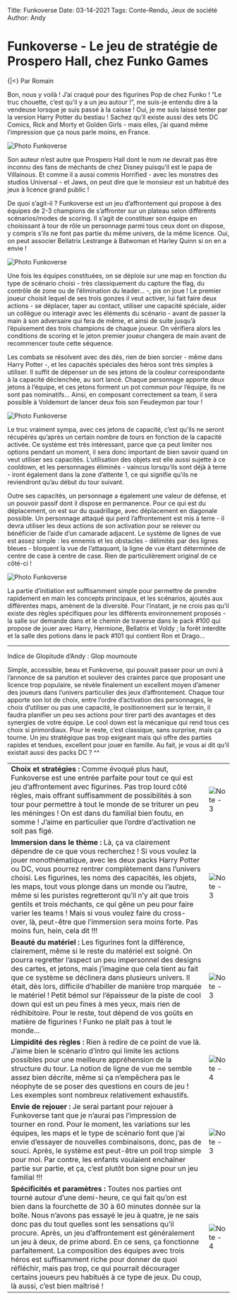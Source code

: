 Title: Funkoverse
Date: 03-14-2021
Tags: Conte-Rendu, Jeux de société
Author: Andy

# Funkoverse - Le jeu de stratégie de Prospero Hall, chez Funko Games
{|<} Par Romain

Bon, nous y voilà ! J’ai craqué pour des figurines Pop de chez Funko ! “Le truc chouette, c’est qu’il y a un jeu autour !”, me suis-je entendu dire à la vendeuse lorsque je suis passé à la caisse ! Oui, je me suis laissé tenter par la version Harry Potter du bestiau ! Sachez qu’il existe aussi des sets DC Comics, Rick and Morty et Golden Girls - mais elles, j’ai quand même l’impression que ça nous parle moins, en France.  

![Photo Funkoverse](/_images/images/Funkoverse_1.jpeg)

Son auteur n’est autre que Prospero Hall dont le nom ne devrait pas être inconnu des fans de méchants de chez Disney puisqu’il est le papa de Villainous. Et comme il a aussi commis Horrified - avec les monstres des studios Universal - et Jaws, on peut dire que le monsieur est un habitué des jeux à licence grand public !

De quoi s’agit-il ? Funkoverse est un jeu d’affrontement qui propose à des équipes de 2-3 champions de s’affronter sur un plateau selon différents scénarios/modes de scoring. Il s’agit de constituer son équipe en choisissant à tour de rôle un personnage parmi tous ceux dont on dispose, y compris s’ils ne font pas partie du même univers, de la même licence. Oui, on peut associer Bellatrix Lestrange à Batwoman et Harley Quinn si on en a envie ! 

![Photo Funkoverse](/_images/images/Funkoverse_2.jpeg)

Une fois les équipes constituées, on se déploie sur une map en fonction du type de scénario choisi - très classiquement du capture the flag, du contrôle de zone ou de l’élimination du leader… -, pis on joue ! Le premier joueur choisit lequel de ses trois gonzes il veut activer, lui fait faire deux actions - se déplacer, taper au contact, utiliser une capacité spéciale, aider un collègue ou interagir avec les éléments du scénario - avant de passer la main à son adversaire qui fera de même, et ainsi de suite jusqu’à l’épuisement des trois champions de chaque joueur. On vérifiera alors les conditions de scoring et le jeton premier joueur changera de main avant de recommencer toute cette séquence.
 
Les combats se résolvent avec des dés, rien de bien sorcier - même dans Harry Potter -, et les capacités spéciales des héros sont très simples à utiliser. Il suffit de dépenser un de ses jetons de la couleur correspondante à la capacité déclenchée, au sort lancé. Chaque personnage apporte deux jetons à l’équipe, et ces jetons forment un pot commun pour l’équipe, ils ne sont pas nominatifs… Ainsi, en composant correctement sa team, il sera possible à Voldemort de lancer deux fois son Feudeymon par tour !

![Photo Funkoverse](/_images/images/Funkoverse_3.jpeg)

Le truc vraiment sympa, avec ces jetons de capacité, c’est qu’ils ne seront récupérés qu’après un certain nombre de tours en fonction de la capacité activée. Ce système est très intéressant, parce que ça peut limiter nos options pendant un moment, il sera donc important de bien savoir quand on veut utiliser ses capacités. L’utilisation des objets est elle aussi sujette à ce cooldown, et les personnages éliminés - vaincus lorsqu’ils sont déjà à terre - iront également dans la zone d’attente 1, ce qui signifie qu’ils ne reviendront qu’au début du tour suivant.
 
Outre ses capacités, un personnage a également une valeur de défense, et un pouvoir passif dont il dispose en permanence. Pour ce qui est du déplacement, on est sur du quadrillage, avec déplacement en diagonale possible. Un personnage attaqué qui perd l’affrontement est mis à terre - il devra utiliser les deux actions de son activation pour se relever ou bénéficier de l’aide d’un camarade adjacent. Le système de lignes de vue est assez simple : les ennemis et les obstacles - délimités par des lignes bleues - bloquent la vue de l’attaquant, la ligne de vue étant déterminée de centre de case à centre de case. Rien de particulièrement original de ce côté-ci !

![Photo Funkoverse](/_images/images/Funkoverse_4.jpeg)

La partie d’initiation est suffisamment simple pour permettre de prendre rapidement en main les concepts principaux, et les scénarios, ajoutés aux différentes maps, amènent de la diversité. Pour l’instant, je ne crois pas qu’il existe des règles spécifiques pour les différents environnement proposés - la salle sur demande dans et le chemin de traverse dans le pack #100 qui propose de jouer avec Harry, Hermione, Bellatrix et Voldy ; la forêt interdite et la salle des potions dans le pack #101 qui contient Ron et Drago…

---

Indice de Glopitude d’Andy : Glop moumoute

Simple, accessible, beau et Funkoverse, qui pouvait passer pour un ovni à l’annonce de sa parution et soulever des craintes parce que proposant une licence trop populaire, se révèle finalement un excellent moyen d’amener des joueurs dans l’univers particulier des jeux d’affrontement. Chaque tour apporte son lot de choix, entre l’ordre d’activation des personnages, le choix d’utiliser ou pas une capacité, le positionnement sur le terrain, il faudra planifier un peu ses actions pour tirer parti des avantages et des synergies de votre équipe. Le cool down est la mécanique qui rend tous ces choix si primordiaux. Pour le reste, c’est classique, sans surprise, mais ça tourne. Un jeu stratégique pas trop exigeant mais qui offre des parties rapides et tendues, excellent pour jouer en famille. Au fait, je vous ai dit qu’il existait aussi des packs DC ? ^^

|       |  |
| ----------- | ----------- |
| **Choix et stratégies :** Comme évoqué plus haut, Funkoverse est une entrée parfaite pour tout ce qui est jeu d’affrontement avec figurines. Pas trop lourd côté règles, mais offrant suffisamment de possibilités à son tour pour permettre à tout le monde de se triturer un peu les méninges ! On est dans du familial bien foutu, en somme ! J’aime en particulier que l’ordre d’activation ne soit pas figé.| ![Note - 3](/_images/logos/Note_Jurande_3.png)|
| **Immersion dans le thème :** Là, ça va clairement dépendre de ce que vous recherchez ! Si vous voulez la jouer monothématique, avec les deux packs Harry Potter ou DC, vous pourrez rentrer complètement dans l’univers choisi. Les figurines, les noms des capacités, les objets, les maps, tout vous plonge dans un monde ou l’autre, même si les puristes regretteront qu’il n’y ait que trois gentils et trois méchants, ce qui gêne un peu pour faire varier les teams ! Mais si vous voulez faire du cross-over, là, peut-être que l’immersion sera moins forte. Pas moins fun, hein, cela dit !!!| ![Note - 3](/_images/logos/Note_Jurande_3.png) |
| **Beauté du matériel :** Les figurines font la différence, clairement, même si le reste du matériel est soigné. On pourra regretter l’aspect un peu impersonnel des designs des cartes, et jetons, mais j’imagine que cela tient au fait que ce système se déclinera dans plusieurs univers. Il était, dès lors, difficile d’habiller de manière trop marquée le matériel ! Petit bémol sur l’épaisseur de la piste de cool down qui est un peu fines à mes yeux, mais rien de rédhibitoire. Pour le reste, tout dépend de vos goûts en matière de figurines ! Funko ne plaît pas à tout le monde...| ![Note - 3](/_images/logos/Note_Jurande_3.png) |
|**Limpidité des règles :** Rien à redire de ce point de vue là. J’aime bien le scénario d’intro qui limite les actions possibles pour une meilleure appréhension de la structure du tour. La notion de ligne de vue me semble assez bien décrite, même si ça n’empêchera pas le néophyte de se poser des questions en cours de jeu ! Les exemples sont nombreux relativement exhaustifs.|![Note - 4](/_images/logos/Note_Jurande_4.png)|
|**Envie de rejouer :** Je serai partant pour rejouer à Funkoverse tant que je n’aurai pas l’impression de tourner en rond. Pour le moment, les variations sur les équipes, les maps et le type de scénario font que j’ai envie d’essayer de nouvelles combinaisons, donc, pas de souci. Après, le système est peut-être un poil trop simple pour moi. Par contre, les enfants voulaient enchaîner partie sur partie, et ça, c’est plutôt bon signe pour un jeu familial !!!|![Note - 3](/_images/logos/Note_Jurande_3.png) |
|**Spécificités et paramètres :** Toutes nos parties ont tourné autour d’une demi-heure, ce qui fait qu’on est bien dans la fourchette de 30 à 60 minutes donnée sur la boîte. Nous n’avons pas essayé le jeu à quatre, je ne sais donc pas du tout quelles sont les sensations qu’il procure. Après, un jeu d’affrontement est généralement un jeu à deux, de prime abord. En ce sens, ça fonctionne parfaitement. La composition des équipes avec trois héros est suffisamment riche pour donner de quoi réfléchir, mais pas trop, ce qui pourrait décourager certains joueurs peu habitués à ce type de jeux. Du coup, là aussi, c’est bien maîtrisé !|![Note - 4](/_images/logos/Note_Jurande_4.png) |